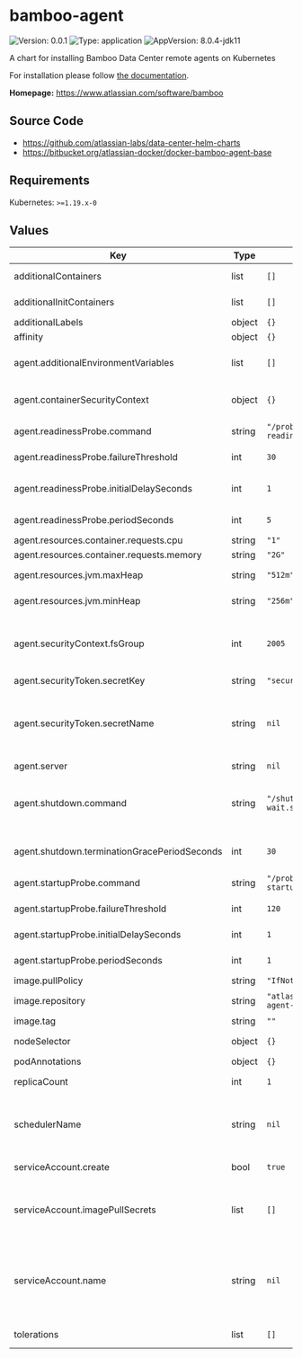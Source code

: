 # bamboo-agent

![Version: 0.0.1](https://img.shields.io/badge/Version-0.0.1-informational?style=flat-square) ![Type: application](https://img.shields.io/badge/Type-application-informational?style=flat-square) ![AppVersion: 8.0.4-jdk11](https://img.shields.io/badge/AppVersion-8.0.4--jdk11-informational?style=flat-square)

A chart for installing Bamboo Data Center remote agents on Kubernetes

For installation please follow [the documentation](https://atlassian.github.io/data-center-helm-charts/).

**Homepage:** <https://www.atlassian.com/software/bamboo>

## Source Code

* <https://github.com/atlassian-labs/data-center-helm-charts>
* <https://bitbucket.org/atlassian-docker/docker-bamboo-agent-base>

## Requirements

Kubernetes: `>=1.19.x-0`

## Values

| Key | Type | Default | Description |
|-----|------|---------|-------------|
| additionalContainers | list | `[]` | Additional container definitions that will be added to all Bamboo agent pods |
| additionalInitContainers | list | `[]` | Additional initContainer definitions that will be added to all Bamboo agent pods |
| additionalLabels | object | `{}` | Additional labels that should be applied to all resources |
| affinity | object | `{}` | Standard K8s affinities that will be applied to all Bamboo agent pods |
| agent.additionalEnvironmentVariables | list | `[]` | Defines any additional environment variables to be passed to the Bamboo agent container. See https://bitbucket.org/atlassian-docker/docker-bamboo-agent-base for  supported variables. |
| agent.containerSecurityContext | object | `{}` | Standard K8s field that holds security configurations that will be applied to a container. https://kubernetes.io/docs/tasks/configure-pod-container/security-context/ |
| agent.readinessProbe.command | string | `"/probe-readiness.sh"` | Command to use to check the readiness status. This is provided by the agent image. |
| agent.readinessProbe.failureThreshold | int | `30` | The number of consecutive failures of the Bamboo agent container readiness probe  before the pod fails readiness checks. |
| agent.readinessProbe.initialDelaySeconds | int | `1` | The initial delay (in seconds) for the Bamboo agent container readiness probe, after which the probe will start running. When used in conjunction with a startupProbe this can be short. |
| agent.readinessProbe.periodSeconds | int | `5` | How often (in seconds) the Bamboo agent container readiness probe will run |
| agent.resources.container.requests.cpu | string | `"1"` | Initial CPU request by Bamboo agent pod |
| agent.resources.container.requests.memory | string | `"2G"` | Initial Memory request by Bamboo agent pod |
| agent.resources.jvm.maxHeap | string | `"512m"` | The maximum amount of heap memory that will be used by the Bamboo agent JVM |
| agent.resources.jvm.minHeap | string | `"256m"` | The minimum amount of heap memory that will be used by the Bamboo agent JVM |
| agent.securityContext.fsGroup | int | `2005` | The GID used by the Bamboo docker image If not supplied, will default to 2005. This is intended to ensure that the shared-home volume is group-writeable by the GID used by the Bamboo container. However, this doesn't appear to work for NFS volumes due to a K8s bug: https://github.com/kubernetes/examples/issues/260 |
| agent.securityToken.secretKey | string | `"security-token"` |  |
| agent.securityToken.secretName | string | `nil` | The name of the K8s Secret that contains the security token. When specified the token  will be automatically utilised on agent boot. An Example of creating a K8s secret for the  secret below: 'kubectl create secret generic <secret-name> --from-literal=security-token=<security token>' https://kubernetes.io/docs/concepts/configuration/secret/#opaque-secrets |
| agent.server | string | `nil` |  |
| agent.shutdown.command | string | `"/shutdown-wait.sh"` | By default pods will be stopped via a [preStop hook](https://kubernetes.io/docs/concepts/containers/container-lifecycle-hooks/), using a script supplied by the Docker image. If any other shutdown behaviour is needed it can be achieved by overriding this value. Note that the shutdown command needs to wait for the application shutdown completely before exiting; see [the default command](https://bitbucket.org/atlassian-docker/docker-bamboo-agent-base/src/master/shutdown-wait.sh) for details. |
| agent.shutdown.terminationGracePeriodSeconds | int | `30` | The termination grace period for pods during shutdown. This should be set to the internal grace period, plus a small buffer to allow the JVM to fully terminate. |
| agent.startupProbe.command | string | `"/probe-startup.sh"` | Command to use to check the startup status. This is provided by the agent image. |
| agent.startupProbe.failureThreshold | int | `120` | The number of consecutive failures of the Bamboo agent container startup probe before the pod fails readiness checks. |
| agent.startupProbe.initialDelaySeconds | int | `1` | The initial delay (in seconds) for the Bamboo agent container startup probe, after which the probe will start running. |
| agent.startupProbe.periodSeconds | int | `1` | How often (in seconds) the Bamboo agent container startup probe will run |
| image.pullPolicy | string | `"IfNotPresent"` | Image pull policy |
| image.repository | string | `"atlassian/bamboo-agent-base"` | The Bamboo agent Docker image to use https://hub.docker.com/r/atlassian/bamboo-agent-base |
| image.tag | string | `""` | The docker image tag to be used - defaults to the Chart appVersion |
| nodeSelector | object | `{}` | Standard K8s node-selectors that will be applied to all Bamboo agent pods |
| podAnnotations | object | `{}` | Custom annotations that will be applied to all Bamboo agent pods |
| replicaCount | int | `1` | The initial number of Bamboo agent pods that should be started at deployment time.  |
| schedulerName | string | `nil` | Standard K8s schedulerName that will be applied to all Bamboo agent pods. Check Kubernetes documentation on how to configure multiple schedulers: https://kubernetes.io/docs/tasks/extend-kubernetes/configure-multiple-schedulers/#specify-schedulers-for-pods |
| serviceAccount.create | bool | `true` | Set to 'true' if a ServiceAccount should be created, or 'false' if it  already exists. |
| serviceAccount.imagePullSecrets | list | `[]` | For Docker images hosted in private registries, define the list of image pull  secrets that should be utilized by the created ServiceAccount https://kubernetes.io/docs/concepts/containers/images/#specifying-imagepullsecrets-on-a-pod |
| serviceAccount.name | string | `nil` | The name of the ServiceAccount to be used by the pods. If not specified, but  the "serviceAccount.create" flag is set to 'true', then the ServiceAccount name  will be auto-generated, otherwise the 'default' ServiceAccount will be used. https://kubernetes.io/docs/tasks/configure-pod-container/configure-service-account/#use-the-default-service-account-to-access-the-api-server |
| tolerations | list | `[]` | Standard K8s tolerations that will be applied to all Bamboo agent pods |